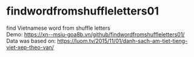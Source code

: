 # findwordfromshuffleletters01
find Vietnamese word from shuffle letters</br>
Demo: https://xn--msiu-goa8b.vn/github/findwordfromshuffleletters01/</br>
Data was based on: https://luom.tv/2015/11/01/danh-sach-am-tiet-tieng-viet-xep-theo-van/
